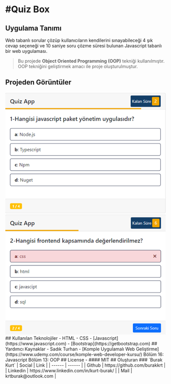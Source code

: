 # #Quiz Box
## Uygulama Tanımı
Web tabanlı sorular çözüp kullanıcıların kendilerini sınayabileceği 4 şık cevap seçeneği ve 10 saniye soru çözme süresi
bulunan Javascript tabanlı bir web uygulaması.
> Bu projede **Object Oriented Programming (OOP)** tekniği kullanılmıştır.
> OOP tekniğini geliştirmek amacı ile proje oluşturulmuştur.
## Projeden Görüntüler
<img src="screenshootApp0.png" alt="QuizBox 'dan ekran görüntüsü" />
<img src="screenshootApp1.png" alt="QuizBox 'dan ekran görüntüsü" />
## Kullanılan Teknolojiler
- HTML
- CSS
- [Javascript](https://www.javascript.com)
- [Bootstrap](https://getbootstrap.com)
## Yardımcı Kaynaklar
- Sadık Turhan - [Komple Uygulamalı Web Geliştirme](https://www.udemy.com/course/komple-web-developer-kursu/) Bölüm 16: Javascript Bölüm 13: OOP
## License
- #### MIT
## Oluşturan
### `Burak Kurt`
| Social | Link |
| ------ | ------ |
| Github | https://github.com/burakkrt |
| Linkedin | https://www.linkedin.com/in/kurt-burak/ |
| Mail | krtburak@outlook.com |